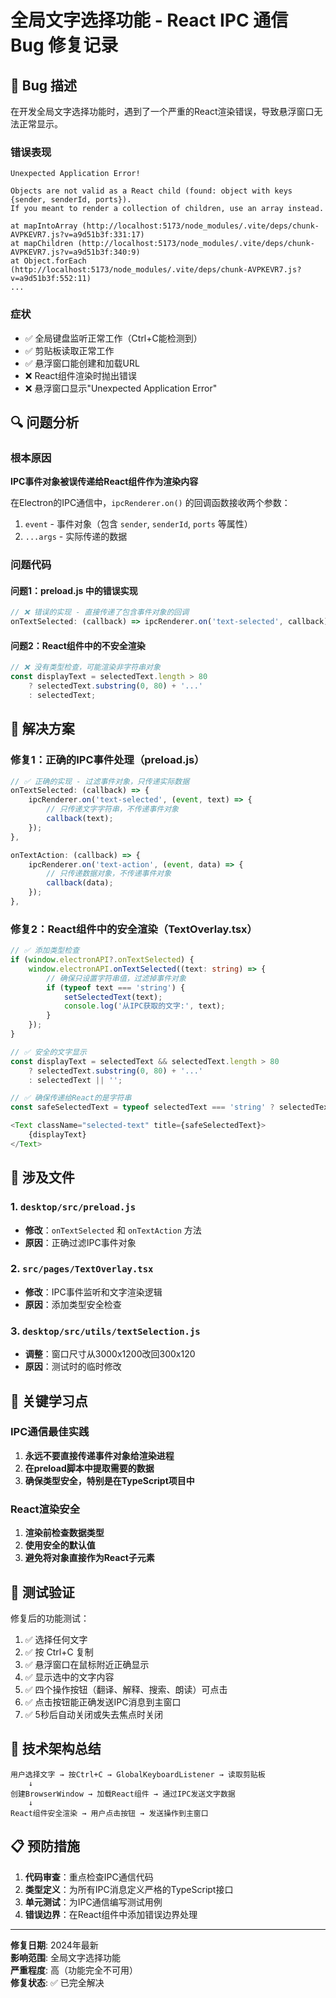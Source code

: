# 全局文字选择功能 - React IPC 通信 Bug 修复记录

## 🐛 Bug 描述

在开发全局文字选择功能时，遇到了一个严重的React渲染错误，导致悬浮窗口无法正常显示。

### 错误表现

```
Unexpected Application Error!

Objects are not valid as a React child (found: object with keys {sender, senderId, ports}). 
If you meant to render a collection of children, use an array instead.

at mapIntoArray (http://localhost:5173/node_modules/.vite/deps/chunk-AVPKEVR7.js?v=a9d51b3f:331:17)
at mapChildren (http://localhost:5173/node_modules/.vite/deps/chunk-AVPKEVR7.js?v=a9d51b3f:340:9)
at Object.forEach (http://localhost:5173/node_modules/.vite/deps/chunk-AVPKEVR7.js?v=a9d51b3f:552:11)
...
```

### 症状
- ✅ 全局键盘监听正常工作（Ctrl+C能检测到）
- ✅ 剪贴板读取正常工作  
- ✅ 悬浮窗口能创建和加载URL
- ❌ React组件渲染时抛出错误
- ❌ 悬浮窗口显示"Unexpected Application Error"

## 🔍 问题分析

### 根本原因
**IPC事件对象被误传递给React组件作为渲染内容**

在Electron的IPC通信中，`ipcRenderer.on()` 的回调函数接收两个参数：
1. `event` - 事件对象（包含 `sender`, `senderId`, `ports` 等属性）
2. `...args` - 实际传递的数据

### 问题代码

#### 问题1：preload.js 中的错误实现
```javascript
// ❌ 错误的实现 - 直接传递了包含事件对象的回调
onTextSelected: (callback) => ipcRenderer.on('text-selected', callback),
```

#### 问题2：React组件中的不安全渲染
```typescript
// ❌ 没有类型检查，可能渲染非字符串对象
const displayText = selectedText.length > 80 
    ? selectedText.substring(0, 80) + '...' 
    : selectedText;
```

## 🔧 解决方案

### 修复1：正确的IPC事件处理（preload.js）

```javascript
// ✅ 正确的实现 - 过滤事件对象，只传递实际数据
onTextSelected: (callback) => {
    ipcRenderer.on('text-selected', (event, text) => {
        // 只传递文字字符串，不传递事件对象
        callback(text);
    });
},

onTextAction: (callback) => {
    ipcRenderer.on('text-action', (event, data) => {
        // 只传递数据对象，不传递事件对象
        callback(data);
    });
},
```

### 修复2：React组件中的安全渲染（TextOverlay.tsx）

```typescript
// ✅ 添加类型检查
if (window.electronAPI?.onTextSelected) {
    window.electronAPI.onTextSelected((text: string) => {
        // 确保只设置字符串值，过滤掉事件对象
        if (typeof text === 'string') {
            setSelectedText(text);
            console.log('从IPC获取的文字:', text);
        }
    });
}

// ✅ 安全的文字显示
const displayText = selectedText && selectedText.length > 80 
    ? selectedText.substring(0, 80) + '...' 
    : selectedText || '';

// ✅ 确保传递给React的是字符串
const safeSelectedText = typeof selectedText === 'string' ? selectedText : '';

<Text className="selected-text" title={safeSelectedText}>
    {displayText}
</Text>
```

## 📁 涉及文件

### 1. `desktop/src/preload.js`
- **修改**：`onTextSelected` 和 `onTextAction` 方法
- **原因**：正确过滤IPC事件对象

### 2. `src/pages/TextOverlay.tsx`
- **修改**：IPC事件监听和文字渲染逻辑
- **原因**：添加类型安全检查

### 3. `desktop/src/utils/textSelection.js`
- **调整**：窗口尺寸从3000x1200改回300x120
- **原因**：测试时的临时修改

## 🎯 关键学习点

### IPC通信最佳实践
1. **永远不要直接传递事件对象给渲染进程**
2. **在preload脚本中提取需要的数据**
3. **确保类型安全，特别是在TypeScript项目中**

### React渲染安全
1. **渲染前检查数据类型**
2. **使用安全的默认值**
3. **避免将对象直接作为React子元素**

## 🧪 测试验证

修复后的功能测试：
1. ✅ 选择任何文字
2. ✅ 按 Ctrl+C 复制
3. ✅ 悬浮窗口在鼠标附近正确显示
4. ✅ 显示选中的文字内容
5. ✅ 四个操作按钮（翻译、解释、搜索、朗读）可点击
6. ✅ 点击按钮能正确发送IPC消息到主窗口
7. ✅ 5秒后自动关闭或失去焦点时关闭

## 🚀 技术架构总结

```
用户选择文字 → 按Ctrl+C → GlobalKeyboardListener → 读取剪贴板 
    ↓
创建BrowserWindow → 加载React组件 → 通过IPC发送文字数据
    ↓
React组件安全渲染 → 用户点击按钮 → 发送操作到主窗口
```

## 📋 预防措施

1. **代码审查**：重点检查IPC通信代码
2. **类型定义**：为所有IPC消息定义严格的TypeScript接口
3. **单元测试**：为IPC通信编写测试用例
4. **错误边界**：在React组件中添加错误边界处理

---

**修复日期**: 2024年最新  
**影响范围**: 全局文字选择功能  
**严重程度**: 高（功能完全不可用）  
**修复状态**: ✅ 已完全解决 